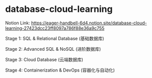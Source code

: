 # database-cloud-learning
Notion Link: https://eager-handbell-6d4.notion.site/database-cloud-learning-27423dcc23ff8097a786f88e36a9c755

Stage 1: SQL & Relational Database (基础数据库)

Stage 2: Advanced SQL & NoSQL (进阶数据库)

Stage 3: Cloud Database (云端数据库)

Stage 4: Containerization & DevOps (容器化与自动化)


